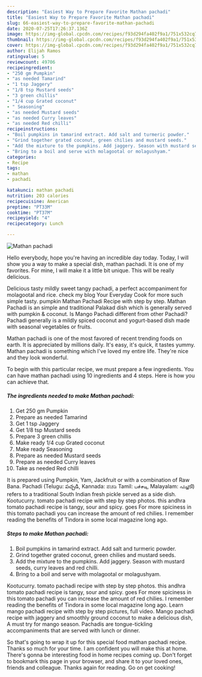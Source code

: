 ```yaml
---
description: "Easiest Way to Prepare Favorite Mathan pachadi"
title: "Easiest Way to Prepare Favorite Mathan pachadi"
slug: 66-easiest-way-to-prepare-favorite-mathan-pachadi
date: 2020-07-25T17:26:37.136Z
image: https://img-global.cpcdn.com/recipes/f93d294fa402f9a1/751x532cq70/mathan-pachadi-recipe-main-photo.jpg
thumbnail: https://img-global.cpcdn.com/recipes/f93d294fa402f9a1/751x532cq70/mathan-pachadi-recipe-main-photo.jpg
cover: https://img-global.cpcdn.com/recipes/f93d294fa402f9a1/751x532cq70/mathan-pachadi-recipe-main-photo.jpg
author: Elijah Ramos
ratingvalue: 5
reviewcount: 49706
recipeingredient:
- "250 gm Pumpkin"
- "as needed Tamarind"
- "1 tsp Jaggery"
- "1/8 tsp Mustard seeds"
- "3 green chillis"
- "1/4 cup Grated coconut"
- " Seasoning"
- "as needed Mustard seeds"
- "as needed Curry leaves"
- "as needed Red chilli"
recipeinstructions:
- "Boil pumpkins in tamarind extract. Add salt and turmeric powder."
- "Grind together grated coconut, green chilies and mustard seeds."
- "Add the mixture to the pumpkins. Add jaggery. Season with mustard seeds, curry leaves and red chilli."
- "Bring to a boil and serve with molagootal or molagushyam."
categories:
- Recipe
tags:
- mathan
- pachadi

katakunci: mathan pachadi 
nutrition: 203 calories
recipecuisine: American
preptime: "PT33M"
cooktime: "PT37M"
recipeyield: "4"
recipecategory: Lunch

---
```



![Mathan pachadi](https://img-global.cpcdn.com/recipes/f93d294fa402f9a1/751x532cq70/mathan-pachadi-recipe-main-photo.jpg)

Hello everybody, hope you're having an incredible day today. Today, I will show you a way to make a special dish, mathan pachadi. It is one of my favorites. For mine, I will make it a little bit unique. This will be really delicious.

Delicious tasty mildly sweet tangy pachadi, a perfect accompaniment for molagootal and rice. check my blog Your Everyday Cook for more such simple tasty. pumpkin Mathan Pachadi Recipe with step by step. Mathan Pachadi is an simple and traditional Palakad dish which is generally served with pumpkin &amp; coconut. Is Mango Pachadi different from other Pachadi? Pachadi generally is a mildly spiced coconut and yogurt-based dish made with seasonal vegetables or fruits.

Mathan pachadi is one of the most favored of recent trending foods on earth. It is appreciated by millions daily. It's easy, it's quick, it tastes yummy. Mathan pachadi is something which I've loved my entire life. They're nice and they look wonderful.


To begin with this particular recipe, we must prepare a few ingredients. You can have mathan pachadi using 10 ingredients and 4 steps. Here is how you can achieve that.

<!--inarticleads1-->

##### The ingredients needed to make Mathan pachadi:

1. Get 250 gm Pumpkin
1. Prepare as needed Tamarind
1. Get 1 tsp Jaggery
1. Get 1/8 tsp Mustard seeds
1. Prepare 3 green chillis
1. Make ready 1/4 cup Grated coconut
1. Make ready  Seasoning
1. Prepare as needed Mustard seeds
1. Prepare as needed Curry leaves
1. Take as needed Red chilli


It is prepared using Pumpkin, Yam, Jackfruit or with a combination of Raw Bana. Pachadi (Telugu: పచ్చడి, Kannada: ಪಚಡಿ Tamil: பச்சடி, Malayalam: പച്ചടി) refers to a traditional South Indian fresh pickle served as a side dish. Kootucurry. tomato pachadi recipe with step by step photos. this andhra tomato pachadi recipe is tangy, sour and spicy. goes For more spiciness in this tomato pachadi you can increase the amount of red chilies. I remember reading the benefits of Tindora in some local magazine long ago. 

<!--inarticleads2-->

##### Steps to make Mathan pachadi:

1. Boil pumpkins in tamarind extract. Add salt and turmeric powder.
1. Grind together grated coconut, green chilies and mustard seeds.
1. Add the mixture to the pumpkins. Add jaggery. Season with mustard seeds, curry leaves and red chilli.
1. Bring to a boil and serve with molagootal or molagushyam.


Kootucurry. tomato pachadi recipe with step by step photos. this andhra tomato pachadi recipe is tangy, sour and spicy. goes For more spiciness in this tomato pachadi you can increase the amount of red chilies. I remember reading the benefits of Tindora in some local magazine long ago. Learn mango pachadi recipe with step by step pictures, full video. Mango pachadi recipe with jaggery and smoothly ground coconut to make a delicious dish, A must try for mango season. Pachadis are tongue-tickling accompaniments that are served with lunch or dinner. 

So that's going to wrap it up for this special food mathan pachadi recipe. Thanks so much for your time. I am confident you will make this at home. There's gonna be interesting food in home recipes coming up. Don't forget to bookmark this page in your browser, and share it to your loved ones, friends and colleague. Thanks again for reading. Go on get cooking!
